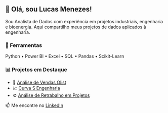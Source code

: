 ## 👋 Olá, sou Lucas Menezes!

Sou Analista de Dados com experiência em projetos industriais, engenharia e bioenergia. Aqui compartilho meus projetos de dados aplicados à engenharia.

### 🔧 Ferramentas
Python • Power BI • Excel • SQL • Pandas • Scikit-Learn

### 📊 Projetos em Destaque

- 🔎 [Análise de Vendas Olist](https://github.com/usuario/analise-vendas-olist)
- 📈 [Curva S Engenharia](https://github.com/usuario/curva-s-engenharia)
- ⚙️ [Análise de Retrabalho em Projetos](https://github.com/usuario/powerbi-retrabalho-horas)

📫 Me encontre no [LinkedIn](https://linkedin.com/in/seulink)
